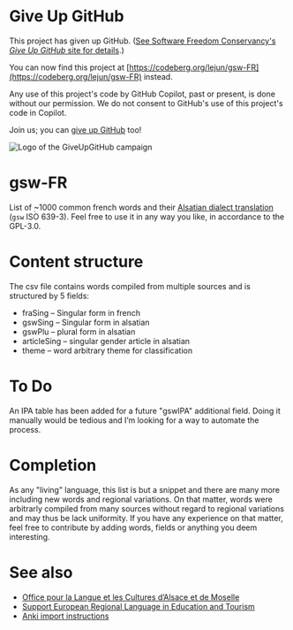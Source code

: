 # Give Up GitHub

This project has given up GitHub.  ([See Software Freedom Conservancy's *Give Up  GitHub* site for details](https://GiveUpGitHub.org).)

You can now find this project at [https://codeberg.org/lejun/gsw-FR](https://codeberg.org/lejun/gsw-FR) instead.

Any use of this project's code by GitHub Copilot, past or present, is done without our permission.  We do not consent to GitHub's use of this project's code in Copilot.

Join us; you can [give up GitHub](https://GiveUpGitHub.org) too!

![Logo of the GiveUpGitHub campaign](https://sfconservancy.org/img/GiveUpGitHub.png)

# gsw-FR

List of ̣~1000 common french words and their [Alsatian dialect translation](https://en.wikipedia.org/wiki/Alsatian_dialect) (`gsw` ISO 639-3). Feel free to use it in any way you like, in accordance to the GPL-3.0.

# Content structure

The csv file contains words compiled from multiple sources and is structured by 5 fields:

* fraSing – Singular form in french
* gswSing – Singular form in alsatian
* gswPlu – plural form in alsatian
* articleSing – singular gender article in alsatian
* theme – word arbitrary theme for classification

# To Do

An IPA table has been added for a future "gswIPA" additional field. Doing it manually would be tedious and I’m looking for a way to automate the process.

# Completion

As any "living" language, this list is but a snippet and there are many more including new words and regional variations. On that matter, words were arbitrarly compiled from many sources without regard to regional variations and may thus be lack uniformity. If you have any experience on that matter, feel free to contribute by adding words, fields or anything you deem interesting.

# See also

* [Office pour la Langue et les Cultures d’Alsace et de Moselle](https://www.olcalsace.org/)
* [Support European Regional Language in Education and Tourism](http://serletproject.eu/)
* [Anki import instructions](https://docs.ankiweb.net/importing.html?highlight=csv#text-files)
